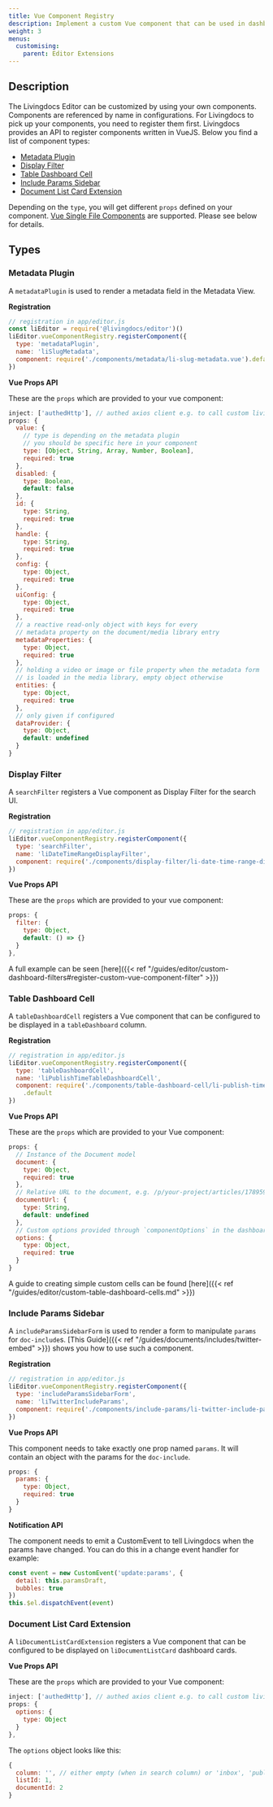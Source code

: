```yaml
---
title: Vue Component Registry
description: Implement a custom Vue component that can be used in dashboards and filters.
weight: 3
menus:
  customising:
    parent: Editor Extensions
---
```


## Description

The Livingdocs Editor can be customized by using your own components. Components are referenced by name in configurations. For Livingdocs to pick up your components, you need to register them first.
Livingdocs provides an API to register components written in VueJS. Below you find a list of component types:

- [Metadata Plugin](#metadata-plugin)
- [Display Filter](#display-filter)
- [Table Dashboard Cell](#table-dashboard-cell)
- [Include Params Sidebar](#include-params-sidebar)
- [Document List Card Extension](#li-document-list-card-extension)

Depending on the `type`, you will get different `props` defined on your component. [Vue Single File Components](https://vuejs.org/v2/guide/single-file-components.html) are supported. Please see below for details.

## Types

### Metadata Plugin

A `metadataPlugin` is used to render a metadata field in the Metadata View.

**Registration**

```js
// registration in app/editor.js
const liEditor = require('@livingdocs/editor')()
liEditor.vueComponentRegistry.registerComponent({
  type: 'metadataPlugin',
  name: 'liSlugMetadata',
  component: require('./components/metadata/li-slug-metadata.vue').default
})
```

**Vue Props API**

These are the `props` which are provided to your vue component:

```js
inject: ['authedHttp'], // authed axios client e.g. to call custom livingdocs server endpoints
props: {
  value: {
    // type is depending on the metadata plugin
    // you should be specific here in your component
    type: [Object, String, Array, Number, Boolean],
    required: true
  },
  disabled: {
    type: Boolean,
    default: false
  },
  id: {
    type: String,
    required: true
  },
  handle: {
    type: String,
    required: true
  },
  config: {
    type: Object,
    required: true
  },
  uiConfig: {
    type: Object,
    required: true
  },
  // a reactive read-only object with keys for every
  // metadata property on the document/media library entry
  metadataProperties: {
    type: Object,
    required: true
  },
  // holding a video or image or file property when the metadata form
  // is loaded in the media library, empty object otherwise
  entities: {
    type: Object,
    required: true
  },
  // only given if configured
  dataProvider: {
    type: Object,
    default: undefined
  }
}
```

### Display Filter

A `searchFilter` registers a Vue component as Display Filter for the search UI.

**Registration**

```js
// registration in app/editor.js
liEditor.vueComponentRegistry.registerComponent({
  type: 'searchFilter',
  name: 'liDateTimeRangeDisplayFilter',
  component: require('./components/display-filter/li-date-time-range-display-filter.vue').default
})
```

**Vue Props API**

These are the `props` which are provided to your vue component:

```js
props: {
  filter: {
    type: Object,
    default: () => {}
  }
},
```

A full example can be seen [here]({{< ref "/guides/editor/custom-dashboard-filters#register-custom-vue-component-filter" >}})

### Table Dashboard Cell

A `tableDashboardCell` registers a Vue component that can be configured to be displayed in a `tableDashboard` column.

**Registration**

```js
// registration in app/editor.js
liEditor.vueComponentRegistry.registerComponent({
  type: 'tableDashboardCell',
  name: 'liPublishTimeTableDashboardCell',
  component: require('./components/table-dashboard-cell/li-publish-time-table-dashboard-cell.vue')
    .default
})
```

**Vue Props API**

These are the `props` which are provided to your Vue component:

```js
props: {
  // Instance of the Document model
  document: {
    type: Object,
    required: true
  },
  // Relative URL to the document, e.g. /p/your-project/articles/178959
  documentUrl: {
    type: String,
    default: undefined
  },
  // Custom options provided through `componentOptions` in the dashboard config
  options: {
    type: Object,
    required: true
  }
}
```

A guide to creating simple custom cells can be found [here]({{< ref "/guides/editor/custom-table-dashboard-cells.md" >}})

### Include Params Sidebar

A `includeParamsSidebarForm` is used to render a form to manipulate `params` for `doc-include`s. [This Guide]({{< ref "/guides/documents/includes/twitter-embed" >}}) shows you how to use such a component.

**Registration**

```js
// registration in app/editor.js
liEditor.vueComponentRegistry.registerComponent({
  type: 'includeParamsSidebarForm',
  name: 'liTwitterIncludeParams',
  component: require('./components/include-params/li-twitter-include-params.vue').default
})
```

**Vue Props API**

This component needs to take exactly one prop named `params`. It will contain an object with the params for the `doc-include`.

```js
props: {
  params: {
    type: Object,
    required: true
  }
}
```

**Notification API**

The component needs to emit a CustomEvent to tell Livingdocs when the params have changed. You can do this in a change event handler for example:

```js
const event = new CustomEvent('update:params', {
  detail: this.paramsDraft,
  bubbles: true
})
this.$el.dispatchEvent(event)
```

### Document List Card Extension

A `liDocumentListCardExtension` registers a Vue component that can be configured to be displayed on `liDocumentListCard` dashboard cards.

**Vue Props API**

These are the `props` which are provided to your Vue component:

```js
inject: ['authedHttp'], // authed axios client e.g. to call custom livingdocs server endpoints
props: {
  options: {
    type: Object
  }
},
```

The `options` object looks like this:

```js
{
  column: '', // either empty (when in search column) or 'inbox', 'published', 'inline-list-edit`
  listId: 1,
  documentId: 2
}
```

